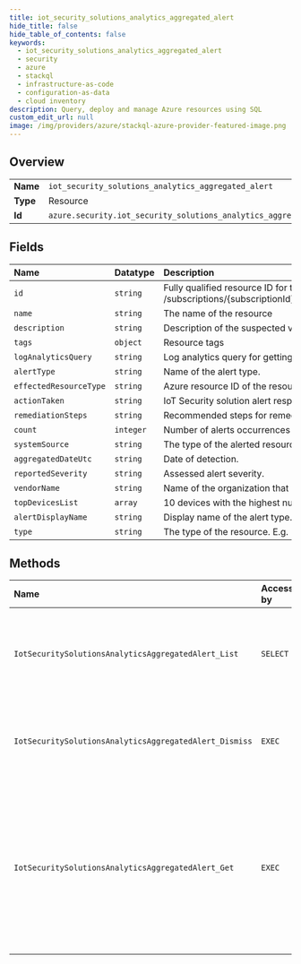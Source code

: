 ```yaml
---
title: iot_security_solutions_analytics_aggregated_alert
hide_title: false
hide_table_of_contents: false
keywords:
  - iot_security_solutions_analytics_aggregated_alert
  - security
  - azure    
  - stackql
  - infrastructure-as-code
  - configuration-as-data
  - cloud inventory
description: Query, deploy and manage Azure resources using SQL
custom_edit_url: null
image: /img/providers/azure/stackql-azure-provider-featured-image.png
---
```

  
    

## Overview
<table><tbody>
<tr><td><b>Name</b></td><td><code>iot_security_solutions_analytics_aggregated_alert</code></td></tr>
<tr><td><b>Type</b></td><td>Resource</td></tr>
<tr><td><b>Id</b></td><td><code>azure.security.iot_security_solutions_analytics_aggregated_alert</code></td></tr>
</tbody></table>

## Fields
| Name | Datatype | Description |
|:-----|:---------|:------------|
| `id` | `string` | Fully qualified resource ID for the resource. Ex - /subscriptions/&#123;subscriptionId&#125;/resourceGroups/&#123;resourceGroupName&#125;/providers/&#123;resourceProviderNamespace&#125;/&#123;resourceType&#125;/&#123;resourceName&#125; |
| `name` | `string` | The name of the resource |
| `description` | `string` | Description of the suspected vulnerability and meaning. |
| `tags` | `object` | Resource tags |
| `logAnalyticsQuery` | `string` | Log analytics query for getting the list of affected devices/alerts. |
| `alertType` | `string` | Name of the alert type. |
| `effectedResourceType` | `string` | Azure resource ID of the resource that received the alerts. |
| `actionTaken` | `string` | IoT Security solution alert response. |
| `remediationSteps` | `string` | Recommended steps for remediation. |
| `count` | `integer` | Number of alerts occurrences within the aggregated time window. |
| `systemSource` | `string` | The type of the alerted resource (Azure, Non-Azure). |
| `aggregatedDateUtc` | `string` | Date of detection. |
| `reportedSeverity` | `string` | Assessed alert severity. |
| `vendorName` | `string` | Name of the organization that raised the alert. |
| `topDevicesList` | `array` | 10 devices with the highest number of occurrences of this alert type, on this day. |
| `alertDisplayName` | `string` | Display name of the alert type. |
| `type` | `string` | The type of the resource. E.g. "Microsoft.Compute/virtualMachines" or "Microsoft.Storage/storageAccounts" |
## Methods
| Name | Accessible by | Required Params | Description |
|:-----|:--------------|:----------------|:------------|
| `IotSecuritySolutionsAnalyticsAggregatedAlert_List` | `SELECT` | `api-version, resourceGroupName, solutionName, subscriptionId` | Use this method to get the aggregated alert list of yours IoT Security solution. |
| `IotSecuritySolutionsAnalyticsAggregatedAlert_Dismiss` | `EXEC` | `aggregatedAlertName, api-version, resourceGroupName, solutionName, subscriptionId` | Use this method to dismiss an aggregated IoT Security Solution Alert. |
| `IotSecuritySolutionsAnalyticsAggregatedAlert_Get` | `EXEC` | `aggregatedAlertName, api-version, resourceGroupName, solutionName, subscriptionId` | Use this method to get a single the aggregated alert of yours IoT Security solution. This aggregation is performed by alert name. |
